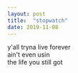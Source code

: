 ```yaml
---
layout: post
title:  "stopwatch"
date: 2019-11-08
---
```

y'all tryna live forever  
ain't even usin  
the life you still got  
